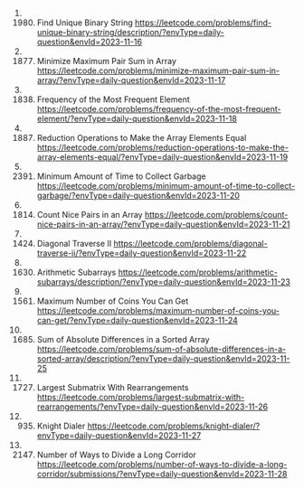 1. 1980. Find Unique Binary String
https://leetcode.com/problems/find-unique-binary-string/description/?envType=daily-question&envId=2023-11-16
2. 1877. Minimize Maximum Pair Sum in Array
https://leetcode.com/problems/minimize-maximum-pair-sum-in-array/?envType=daily-question&envId=2023-11-17
3. 1838. Frequency of the Most Frequent Element
https://leetcode.com/problems/frequency-of-the-most-frequent-element/?envType=daily-question&envId=2023-11-18
4. 1887. Reduction Operations to Make the Array Elements Equal
https://leetcode.com/problems/reduction-operations-to-make-the-array-elements-equal/?envType=daily-question&envId=2023-11-19
5. 2391. Minimum Amount of Time to Collect Garbage
https://leetcode.com/problems/minimum-amount-of-time-to-collect-garbage/?envType=daily-question&envId=2023-11-20
6. 1814. Count Nice Pairs in an Array
https://leetcode.com/problems/count-nice-pairs-in-an-array/?envType=daily-question&envId=2023-11-21
7. 1424. Diagonal Traverse II
https://leetcode.com/problems/diagonal-traverse-ii/?envType=daily-question&envId=2023-11-22
8. 1630. Arithmetic Subarrays
https://leetcode.com/problems/arithmetic-subarrays/description/?envType=daily-question&envId=2023-11-23
9. 1561. Maximum Number of Coins You Can Get
https://leetcode.com/problems/maximum-number-of-coins-you-can-get/?envType=daily-question&envId=2023-11-24
10. 1685. Sum of Absolute Differences in a Sorted Array
https://leetcode.com/problems/sum-of-absolute-differences-in-a-sorted-array/description/?envType=daily-question&envId=2023-11-25
11. 1727. Largest Submatrix With Rearrangements
https://leetcode.com/problems/largest-submatrix-with-rearrangements/?envType=daily-question&envId=2023-11-26
12. 935. Knight Dialer
https://leetcode.com/problems/knight-dialer/?envType=daily-question&envId=2023-11-27
13. 2147. Number of Ways to Divide a Long Corridor
https://leetcode.com/problems/number-of-ways-to-divide-a-long-corridor/submissions/?envType=daily-question&envId=2023-11-28

